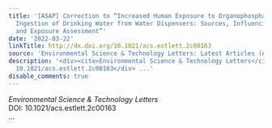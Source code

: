 ```yaml
---
title: '[ASAP] Correction to “Increased Human Exposure to Organophosphate Esters via
  Ingestion of Drinking Water from Water Dispensers: Sources, Influencing Factors,
  and Exposure Assessment”'
date: '2022-03-22'
linkTitle: http://dx.doi.org/10.1021/acs.estlett.2c00163
source: 'Environmental Science & Technology Letters: Latest Articles (ACS Publications)'
description: '<div><cite>Environmental Science & Technology Letters</cite></div><div>DOI:
  10.1021/acs.estlett.2c00163</div> ...'
disable_comments: true
---
```

<div><cite>Environmental Science & Technology Letters</cite></div><div>DOI: 10.1021/acs.estlett.2c00163</div> ...
